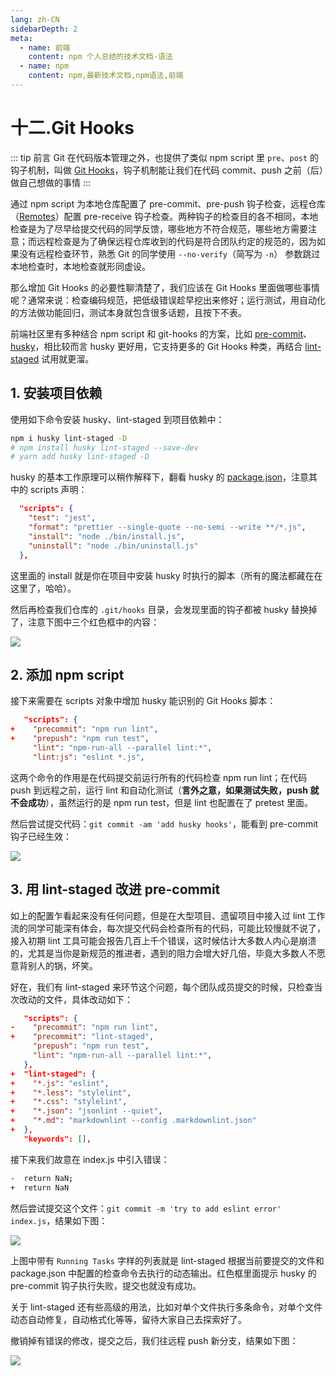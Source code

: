 ```yaml
---
lang: zh-CN
sidebarDepth: 2
meta:
  - name: 前端
    content: npm 个人总结的技术文档-语法
  - name: npm
    content: npm,最新技术文档,npm语法,前端
---
```

# 十二.Git Hooks

::: tip 前言
Git 在代码版本管理之外，也提供了类似 npm script 里 `pre`、`post` 的钩子机制，叫做 [Git Hooks](https://git-scm.com/book/gr/v2/Customizing-Git-Git-Hooks)，钩子机制能让我们在代码 commit、push 之前（后）做自己想做的事情
:::

通过 npm script 为本地仓库配置了 pre-commit、pre-push 钩子检查，远程仓库（[Remotes](https://git-scm.com/book/en/v1/Git-Basics-Working-with-Remotes)）配置 pre-receive 钩子检查。两种钩子的检查目的各不相同，本地检查是为了尽早给提交代码的同学反馈，哪些地方不符合规范，哪些地方需要注意；而远程检查是为了确保远程仓库收到的代码是符合团队约定的规范的，因为如果没有远程检查环节，熟悉 Git 的同学使用 `--no-verify`（简写为 `-n`） 参数跳过本地检查时，本地检查就形同虚设。

那么增加 Git Hooks 的必要性聊清楚了，我们应该在 Git Hooks 里面做哪些事情呢？通常来说：检查编码规范，把低级错误趁早挖出来修好；运行测试，用自动化的方法做功能回归，测试本身就包含很多话题，且按下不表。

前端社区里有多种结合 npm script 和 git-hooks 的方案，比如 [pre-commit](https://github.com/observing/pre-commit)、[husky](https://github.com/typicode/husky)，相比较而言 husky 更好用，它支持更多的 Git Hooks 种类，再结合 [lint-staged](https://github.com/okonet/lint-staged) 试用就更溜。

## 1. 安装项目依赖

使用如下命令安装 husky、lint-staged 到项目依赖中：

```bash
npm i husky lint-staged -D
# npm install husky lint-staged --save-dev
# yarn add husky lint-staged -D
```

husky 的基本工作原理可以稍作解释下，翻看 husky 的 [package.json](https://github.com/typicode/husky/blob/master/package.json)，注意其中的 scripts 声明：

```json
  "scripts": {
    "test": "jest",
    "format": "prettier --single-quote --no-semi --write **/*.js",
    "install": "node ./bin/install.js",
    "uninstall": "node ./bin/uninstall.js"
  },
```

这里面的 install 就是你在项目中安装 husky 时执行的脚本（所有的魔法都藏在在这里了，哈哈）。

然后再检查我们仓库的 `.git/hooks` 目录，会发现里面的钩子都被 husky 替换掉了，注意下图中三个红色框中的内容：

![](https://user-gold-cdn.xitu.io/2017/12/14/16052956cce1a5c3?w=905&h=519&f=png&s=93983)

## 2. 添加 npm script

接下来需要在 scripts 对象中增加 husky 能识别的 Git Hooks 脚本：

```json
   "scripts": {
+    "precommit": "npm run lint",
+    "prepush": "npm run test",
     "lint": "npm-run-all --parallel lint:*",
     "lint:js": "eslint *.js",
```

这两个命令的作用是在代码提交前运行所有的代码检查 npm run lint；在代码 push 到远程之前，运行 lint 和自动化测试（**言外之意，如果测试失败，push 就不会成功**），虽然运行的是 npm run test，但是 lint 也配置在了 pretest 里面。

然后尝试提交代码：`git commit -am 'add husky hooks'`，能看到 pre-commit 钩子已经生效：

![](https://user-gold-cdn.xitu.io/2017/12/14/16052959456b87ca?w=586&h=110&f=png&s=22843)

## 3. 用 lint-staged 改进 pre-commit

如上的配置乍看起来没有任何问题，但是在大型项目、遗留项目中接入过 lint 工作流的同学可能深有体会，每次提交代码会检查所有的代码，可能比较慢就不说了，接入初期 lint 工具可能会报告几百上千个错误，这时候估计大多数人内心是崩溃的，尤其是当你是新规范的推进者，遇到的阻力会增大好几倍，毕竟大多数人不愿意背别人的锅，坏笑。

好在，我们有 lint-staged 来环节这个问题，每个团队成员提交的时候，只检查当次改动的文件，具体改动如下：

```json
   "scripts": {
-    "precommit": "npm run lint",
+    "precommit": "lint-staged",
     "prepush": "npm run test",
     "lint": "npm-run-all --parallel lint:*",
   },
+  "lint-staged": {
+    "*.js": "eslint",
+    "*.less": "stylelint",
+    "*.css": "stylelint",
+    "*.json": "jsonlint --quiet",
+    "*.md": "markdownlint --config .markdownlint.json"
+  },
   "keywords": [],
```

接下来我们故意在 index.js 中引入错误：

```bash
-  return NaN;
+  return NaN
```

然后尝试提交这个文件：`git commit -m 'try to add eslint error' index.js`，结果如下图：

![](https://user-gold-cdn.xitu.io/2017/12/14/1605295bb21f26aa?w=733&h=503&f=png&s=90551)

上图中带有 `Running Tasks` 字样的列表就是 lint-staged 根据当前要提交的文件和 package.json 中配置的检查命令去执行的动态输出。红色框里面提示 husky 的 pre-commit 钩子执行失败，提交也就没有成功。

关于 lint-staged 还有些高级的用法，比如对单个文件执行多条命令，对单个文件动态自动修复，自动格式化等等，留待大家自己去探索好了。

撤销掉有错误的修改，提交之后，我们往远程 push 新分支，结果如下图：

![](https://user-gold-cdn.xitu.io/2017/12/14/16052e6c6cba85ff?w=867&h=460&f=png&s=160857)
